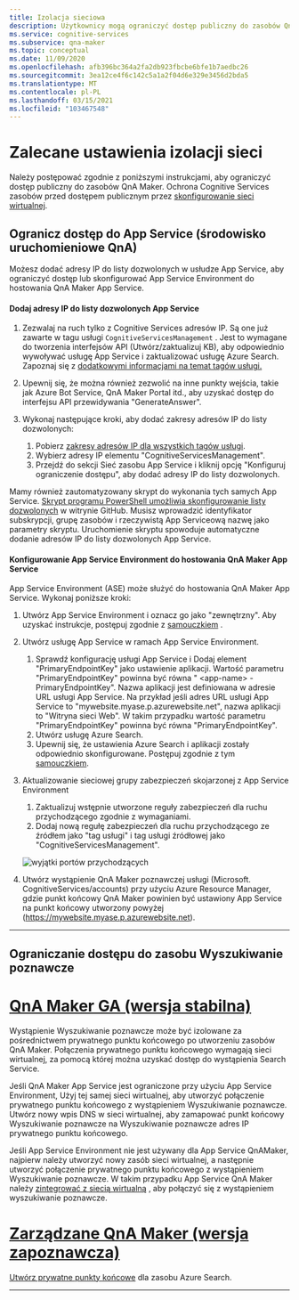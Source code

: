 ```yaml
---
title: Izolacja sieciowa
description: Użytkownicy mogą ograniczyć dostęp publiczny do zasobów QnA Maker.
ms.service: cognitive-services
ms.subservice: qna-maker
ms.topic: conceptual
ms.date: 11/09/2020
ms.openlocfilehash: afb396bc364a2fa2db923fbcbe6bfe1b7aedbc26
ms.sourcegitcommit: 3ea12ce4f6c142c5a1a2f04d6e329e3456d2bda5
ms.translationtype: MT
ms.contentlocale: pl-PL
ms.lasthandoff: 03/15/2021
ms.locfileid: "103467548"
---
```

# <a name="recommended-settings-for-network-isolation"></a>Zalecane ustawienia izolacji sieci

Należy postępować zgodnie z poniższymi instrukcjami, aby ograniczyć dostęp publiczny do zasobów QnA Maker. Ochrona Cognitive Services zasobów przed dostępem publicznym przez [skonfigurowanie sieci wirtualnej](../../cognitive-services-virtual-networks.md?tabs=portal).

## <a name="restrict-access-to-app-service-qna-runtime"></a>Ogranicz dostęp do App Service (środowisko uruchomieniowe QnA)

Możesz dodać adresy IP do listy dozwolonych w usłudze App Service, aby ograniczyć dostęp lub skonfigurować App Service Environment do hostowania QnA Maker App Service.

#### <a name="add-ips-to-app-service-allow-list"></a>Dodaj adresy IP do listy dozwolonych App Service

1. Zezwalaj na ruch tylko z Cognitive Services adresów IP. Są one już zawarte w tagu usługi `CognitiveServicesManagement` . Jest to wymagane do tworzenia interfejsów API (Utwórz/zaktualizuj KB), aby odpowiednio wywoływać usługę App Service i zaktualizować usługę Azure Search. Zapoznaj się z [dodatkowymi informacjami na temat tagów usługi.](../../../virtual-network/service-tags-overview.md)
2. Upewnij się, że można również zezwolić na inne punkty wejścia, takie jak Azure Bot Service, QnA Maker Portal itd., aby uzyskać dostęp do interfejsu API przewidywania "GenerateAnswer".
3. Wykonaj następujące kroki, aby dodać zakresy adresów IP do listy dozwolonych:

   1. Pobierz [zakresy adresów IP dla wszystkich tagów usługi](https://www.microsoft.com/download/details.aspx?id=56519).
   2. Wybierz adresy IP elementu "CognitiveServicesManagement".
   3. Przejdź do sekcji Sieć zasobu App Service i kliknij opcję "Konfiguruj ograniczenie dostępu", aby dodać adresy IP do listy dozwolonych.

Mamy również zautomatyzowany skrypt do wykonania tych samych App Service. [Skrypt programu PowerShell umożliwia skonfigurowanie listy dozwolonych](https://github.com/pchoudhari/QnAMakerBackupRestore/blob/master/AddRestrictedIPAzureAppService.ps1) w witrynie GitHub. Musisz wprowadzić identyfikator subskrypcji, grupę zasobów i rzeczywistą App Serviceową nazwę jako parametry skryptu. Uruchomienie skryptu spowoduje automatyczne dodanie adresów IP do listy dozwolonych App Service.

#### <a name="configure-app-service-environment-to-host-qna-maker-app-service"></a>Konfigurowanie App Service Environment do hostowania QnA Maker App Service
    
App Service Environment (ASE) może służyć do hostowania QnA Maker App Service. Wykonaj poniższe kroki:

1. Utwórz App Service Environment i oznacz go jako "zewnętrzny". Aby uzyskać instrukcje, postępuj zgodnie z [samouczkiem](../../../app-service/environment/create-external-ase.md) .
2.  Utwórz usługę App Service w ramach App Service Environment.
    1. Sprawdź konfigurację usługi App Service i Dodaj element "PrimaryEndpointKey" jako ustawienie aplikacji. Wartość parametru "PrimaryEndpointKey" powinna być równa " \<app-name\> -PrimaryEndpointKey". Nazwa aplikacji jest definiowana w adresie URL usługi App Service. Na przykład jeśli adres URL usługi App Service to "mywebsite.myase.p.azurewebsite.net", nazwa aplikacji to "Witryna sieci Web". W takim przypadku wartość parametru "PrimaryEndpointKey" powinna być równa "PrimaryEndpointKey".
    2. Utwórz usługę Azure Search.
    3. Upewnij się, że ustawienia Azure Search i aplikacji zostały odpowiednio skonfigurowane. 
          Postępuj zgodnie z tym [samouczkiem](../reference-app-service.md?tabs=v1#app-service).
3.  Aktualizowanie sieciowej grupy zabezpieczeń skojarzonej z App Service Environment
    1. Zaktualizuj wstępnie utworzone reguły zabezpieczeń dla ruchu przychodzącego zgodnie z wymaganiami.
    2. Dodaj nową regułę zabezpieczeń dla ruchu przychodzącego ze źródłem jako "tag usługi" i tag usługi źródłowej jako "CognitiveServicesManagement".
       
    ![wyjątki portów przychodzących](../media/inbound-ports.png)

4.  Utwórz wystąpienie QnA Maker poznawczej usługi (Microsoft. CognitiveServices/accounts) przy użyciu Azure Resource Manager, gdzie punkt końcowy QnA Maker powinien być ustawiony App Service na punkt końcowy utworzony powyżej (https://mywebsite.myase.p.azurewebsite.net).
    
---

## <a name="restrict-access-to-cognitive-search-resource"></a>Ograniczanie dostępu do zasobu Wyszukiwanie poznawcze

# <a name="qna-maker-ga-stable-release"></a>[QnA Maker GA (wersja stabilna)](#tab/v1)

Wystąpienie Wyszukiwanie poznawcze może być izolowane za pośrednictwem prywatnego punktu końcowego po utworzeniu zasobów QnA Maker. Połączenia prywatnego punktu końcowego wymagają sieci wirtualnej, za pomocą której można uzyskać dostęp do wystąpienia Search Service. 

Jeśli QnA Maker App Service jest ograniczone przy użyciu App Service Environment, Użyj tej samej sieci wirtualnej, aby utworzyć połączenie prywatnego punktu końcowego z wystąpieniem Wyszukiwanie poznawcze. Utwórz nowy wpis DNS w sieci wirtualnej, aby zamapować punkt końcowy Wyszukiwanie poznawcze na Wyszukiwanie poznawcze adres IP prywatnego punktu końcowego. 

Jeśli App Service Environment nie jest używany dla App Service QnAMaker, najpierw należy utworzyć nowy zasób sieci wirtualnej, a następnie utworzyć połączenie prywatnego punktu końcowego z wystąpieniem Wyszukiwanie poznawcze. W takim przypadku App Service QnA Maker należy [zintegrować z siecią wirtualną](https://docs.microsoft.com/azure/app-service/web-sites-integrate-with-vnet) , aby połączyć się z wystąpieniem wyszukiwanie poznawcze. 

#  <a name="qna-maker-managed-preview-release"></a>[Zarządzane QnA Maker (wersja zapoznawcza)](#tab/v2)

[Utwórz prywatne punkty końcowe](../reference-private-endpoint.md) dla zasobu Azure Search.

---
